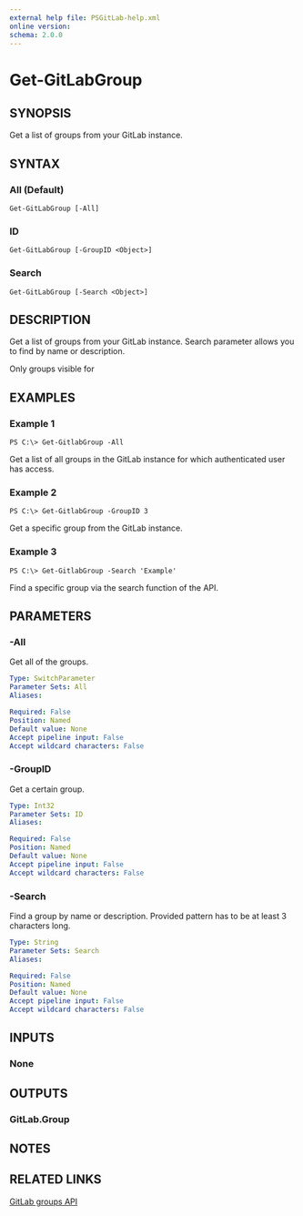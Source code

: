 ```yaml
---
external help file: PSGitLab-help.xml
online version: 
schema: 2.0.0
---
```


# Get-GitLabGroup

## SYNOPSIS
Get a list of groups from your GitLab instance.

## SYNTAX

### All (Default)
```
Get-GitLabGroup [-All]
```

### ID
```
Get-GitLabGroup [-GroupID <Object>]
```

### Search
```
Get-GitLabGroup [-Search <Object>]
```

## DESCRIPTION
Get a list of groups from your GitLab instance. Search parameter allows you to find by name or description.

Only groups visible for

## EXAMPLES

### Example 1
```
PS C:\> Get-GitlabGroup -All
```

Get a list of all groups in the GitLab instance for which authenticated user has access.

### Example 2
```
PS C:\> Get-GitlabGroup -GroupID 3
```

Get a specific group from the GitLab instance.

### Example 3
```
PS C:\> Get-GitlabGroup -Search 'Example'
```

Find a specific group via the search function of the API.

## PARAMETERS

### -All
Get all of the groups.

```yaml
Type: SwitchParameter
Parameter Sets: All
Aliases: 

Required: False
Position: Named
Default value: None
Accept pipeline input: False
Accept wildcard characters: False
```

### -GroupID
Get a certain group.

```yaml
Type: Int32
Parameter Sets: ID
Aliases:

Required: False
Position: Named
Default value: None
Accept pipeline input: False
Accept wildcard characters: False
```

### -Search
Find a group by name or description. Provided pattern has to be at least 3 characters long.

```yaml
Type: String
Parameter Sets: Search
Aliases: 

Required: False
Position: Named
Default value: None
Accept pipeline input: False
Accept wildcard characters: False
```

## INPUTS

### None


## OUTPUTS

### GitLab.Group


## NOTES

## RELATED LINKS
[GitLab groups API](https://docs.gitlab.com/ce/api/groups.html)
